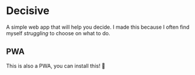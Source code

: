 # Decisive

A simple web app that will help you decide. I made this because I often find myself *struggling* to choose on what to do.

## PWA

This is also a PWA, you can install this! 🚀
